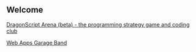 ## Welcome

[DragonScript Arena (beta) - the programming strategy game and coding club](http://dragonscriptarena.com)

[Web Apps Garage Band](/web-apps-garage-band/)
